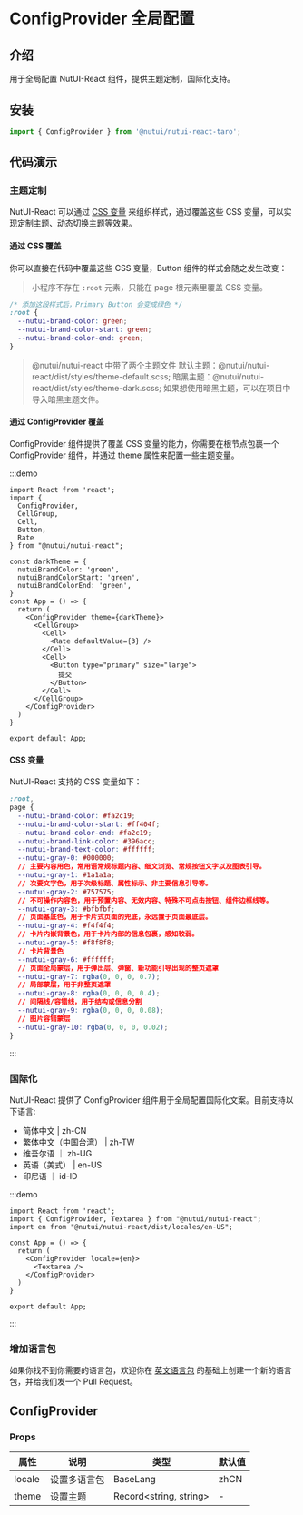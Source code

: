 # ConfigProvider 全局配置

## 介绍

用于全局配置 NutUI-React 组件，提供主题定制，国际化支持。

## 安装

```ts
import { ConfigProvider } from '@nutui/nutui-react-taro';
```

## 代码演示

### 主题定制

NutUI-React
可以通过 [CSS 变量](https://developer.mozilla.org/zh-CN/docs/Web/CSS/Using_CSS_custom_properties)
来组织样式，通过覆盖这些 CSS 变量，可以实现定制主题、动态切换主题等效果。

#### 通过 CSS 覆盖

你可以直接在代码中覆盖这些 CSS 变量，Button 组件的样式会随之发生改变：

> 小程序不存在 `:root` 元素，只能在 page 根元素里覆盖 CSS 变量。

```css
/* 添加这段样式后，Primary Button 会变成绿色 */
:root {
  --nutui-brand-color: green;
  --nutui-brand-color-start: green;
  --nutui-brand-color-end: green;
}
```

> @nutui/nutui-react 中带了两个主题文件
> 默认主题：@nutui/nutui-react/dist/styles/theme-default.scss;
> 暗黑主题：@nutui/nutui-react/dist/styles/theme-dark.scss;
> 如果想使用暗黑主题，可以在项目中导入暗黑主题文件。

#### 通过 ConfigProvider 覆盖

ConfigProvider 组件提供了覆盖 CSS 变量的能力，你需要在根节点包裹一个 ConfigProvider 组件，并通过 theme
属性来配置一些主题变量。

:::demo

```tsx
import React from 'react';
import {
  ConfigProvider,
  CellGroup,
  Cell,
  Button,
  Rate
} from "@nutui/nutui-react";

const darkTheme = {
  nutuiBrandColor: 'green',
  nutuiBrandColorStart: 'green',
  nutuiBrandColorEnd: 'green',
}
const App = () => {
  return (
    <ConfigProvider theme={darkTheme}>
      <CellGroup>
        <Cell>
          <Rate defaultValue={3} />
        </Cell>
        <Cell>
          <Button type="primary" size="large">
            提交
          </Button>
        </Cell>
      </CellGroup>
    </ConfigProvider>
  )
}

export default App;
```

#### CSS 变量

NutUI-React 支持的 CSS 变量如下：

```css
:root,
page {
  --nutui-brand-color: #fa2c19;
  --nutui-brand-color-start: #ff404f;
  --nutui-brand-color-end: #fa2c19;
  --nutui-brand-link-color: #396acc;
  --nutui-brand-text-color: #ffffff;
  --nutui-gray-0: #000000;
  // 主要内容用色，常用语常规标题内容、细文浏览、常规按钮文字以及图表引导。
  --nutui-gray-1: #1a1a1a;
  // 次要文字色，用于次级标题、属性标示、非主要信息引导等。
  --nutui-gray-2: #757575;
  // 不可操作内容色，用于预置内容、无效内容、特殊不可点击按钮、组件边框线等。
  --nutui-gray-3: #bfbfbf;
  // 页面基底色，用于卡片式页面的兜底，永远置于页面最底层。
  --nutui-gray-4: #f4f4f4;
  // 卡片内嵌背景色，用于卡片内部的信息包裹，感知较弱。
  --nutui-gray-5: #f8f8f8;
  // 卡片背景色
  --nutui-gray-6: #ffffff;
  // 页面全局蒙层，用于弹出层、弹窗、新功能引导出现的整页遮罩
  --nutui-gray-7: rgba(0, 0, 0, 0.7);
  // 局部蒙层，用于非整页遮罩
  --nutui-gray-8: rgba(0, 0, 0, 0.4);
  // 间隔线/容错线，用于结构或信息分割
  --nutui-gray-9: rgba(0, 0, 0, 0.08);
  // 图片容错蒙层
  --nutui-gray-10: rgba(0, 0, 0, 0.02);
}

```

:::

### 国际化

NutUI-React 提供了 ConfigProvider 组件用于全局配置国际化文案。目前支持以下语言:

- 简体中文 | zh-CN
- 繁体中文（中国台湾） | zh-TW
- 维吾尔语 ｜ zh-UG
- 英语（美式） | en-US
- 印尼语 ｜ id-ID

:::demo

```tsx
import React from 'react';
import { ConfigProvider, Textarea } from "@nutui/nutui-react";
import en from "@nutui/nutui-react/dist/locales/en-US";

const App = () => {
  return (
    <ConfigProvider locale={en}>
      <Textarea />
    </ConfigProvider>
  )
}

export default App;
```

:::

### 增加语言包

如果你找不到你需要的语言包，欢迎你在 [英文语言包]() 的基础上创建一个新的语言包，并给我们发一个 Pull Request。

## ConfigProvider

### Props

| 属性 | 说明     | 类型      | 默认值  |
|--------|--------|---------|------|
| locale | 设置多语言包 | BaseLang | zhCN |
| theme      | 设置主题   |    Record<string, string>     | -    |
